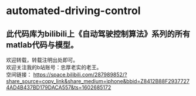# automated-driving-control

此代码库为bilibili上《自动驾驶控制算法》系列的所有matlab代码与模型。<br>
-
欢迎转载，转载注明出处即可。<br>
欢迎关注我的b站账号：忠厚老实的老王。<br>
空间链接：
https://space.bilibili.com/287989852/?share_source=copy_link&share_medium=iphone&bbid=Z8412B88F29377274AD4B437BD179DACA557&ts=1602685172
